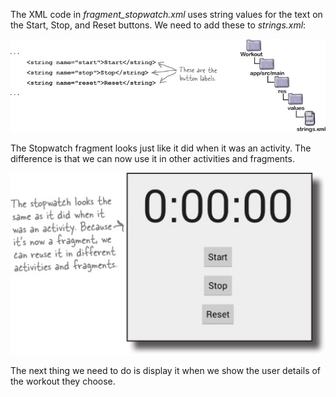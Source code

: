 The XML code in *fragment_stopwatch.xml* uses string values for the text on the Start, Stop, and Reset buttons. We need to add these to *strings.xml*:


![](.guides/img/8.png)

The Stopwatch fragment looks just like it did when it was an activity. The difference is that we can now use it in other activities and fragments. 

![](.guides/img/9.png)

The next thing we need to do is display it when we show the user details of the workout they choose.